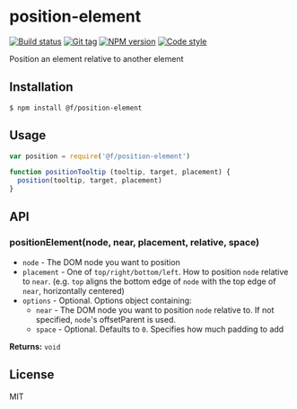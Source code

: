 
# position-element

[![Build status][travis-image]][travis-url]
[![Git tag][git-image]][git-url]
[![NPM version][npm-image]][npm-url]
[![Code style][standard-image]][standard-url]

Position an element relative to another element

## Installation

    $ npm install @f/position-element

## Usage

```js
var position = require('@f/position-element')

function positionTooltip (tooltip, target, placement) {
  position(tooltip, target, placement)
}
```

## API

### positionElement(node, near, placement, relative, space)

- `node` - The DOM node you want to position
- `placement` - One of `top/right/bottom/left`. How to position `node` relative to `near`. (e.g. `top` aligns the bottom edge of `node` with the top edge of `near`, horizontally centered)
- `options` - Optional. Options object containing:
  * `near` - The DOM node you want to position `node` relative to. If not specified, `node`'s offsetParent is used.
  * `space` - Optional. Defaults to `0`. Specifies how much padding to add

**Returns:** `void`

## License

MIT

[travis-image]: https://img.shields.io/travis/micro-js/position-element.svg?style=flat-square
[travis-url]: https://travis-ci.org/micro-js/position-element
[git-image]: https://img.shields.io/github/tag/micro-js/position-element.svg?style=flat-square
[git-url]: https://github.com/micro-js/position-element
[standard-image]: https://img.shields.io/badge/code%20style-standard-brightgreen.svg?style=flat-square
[standard-url]: https://github.com/feross/standard
[npm-image]: https://img.shields.io/npm/v/@f/position-element.svg?style=flat-square
[npm-url]: https://npmjs.org/package/@f/position-element
